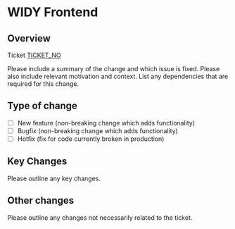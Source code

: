 # WIDY Frontend

## Overview

Ticket [TICKET_NO](https://jcmnunes.atlassian.net/browse/TICKET_NO)

Please include a summary of the change and which issue is fixed. Please also include relevant motivation and context. List any dependencies that are required for this change.

## Type of change

- [ ] New feature (non-breaking change which adds functionality)
- [ ] Bugfix (non-breaking change which adds functionality)
- [ ] Hotfix (fix for code currently broken in production)

## Key Changes

Please outline any key changes.

## Other changes

Please outline any changes not necessarily related to the ticket.
